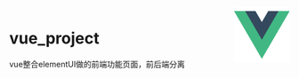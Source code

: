 <img align="right" alt="Vue" src="./img/vue.png" width="100">

# vue_project
vue整合elementUI做的前端功能页面，前后端分离
